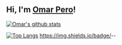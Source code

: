 ## Hi, I'm <a href="https://github.com/omar95-pero" target="_blank">Omar Pero</a>!


[![Omar's github stats](https://github-readme-stats.vercel.app/api?username=omar95-pero&include_all_commits=true&count_private=true&show_icons=true&card_width=100&line_height=35&title_color=422161&icon_color=FFFFFF&border_color=FFFFFF&text_color=9a7db5&bg_color=3dfcf9)](https://github.com/omar95-pero)

[![Top Langs](https://github-readme-stats.vercel.app/api/top-langs/?username=omar95-pero&layout=compact)](https://github.com/anuraghazra/github-readme-stats)
https://img.shields.io/badge/<success>-<pero>-<green>
